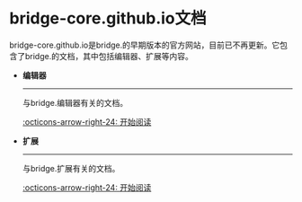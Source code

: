 # bridge-core.github.io文档

bridge-core.github.io是bridge.的早期版本的官方网站，目前已不再更新。它包含了bridge.的文档，其中包括编辑器、扩展等内容。

<div class="grid cards" markdown>

-   __编辑器__

    ---

    与bridge.编辑器有关的文档。

    [:octicons-arrow-right-24: 开始阅读](./editor/index.md)

-   __扩展__

    ---

    与bridge.扩展有关的文档。

    [:octicons-arrow-right-24: 开始阅读](./extension/index.md)

</div>
